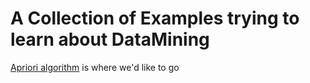 # A Collection of Examples trying to learn about DataMining

[Apriori algorithm](http://en.wikipedia.org/wiki/Apriori_algorithm) is where we'd like to go